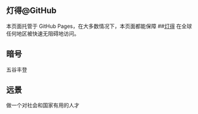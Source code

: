 ## 灯得@GitHub

本页面托管于 GitHub Pages，在大多数情况下，本页面都能保障 ##[灯得](https://iyideng.top) 在全球任何地区被快速无阻碍地访问。

## 暗号
五谷丰登

## 远景
做一个对社会和国家有用的人才
